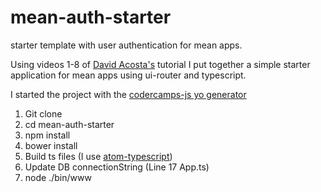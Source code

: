 # mean-auth-starter
starter template with user authentication for mean apps. 

Using videos 1-8 of [David Acosta's](https://www.youtube.com/watch?v=6zfnOrHIUtA&t=561s) tutorial I put together a simple 
starter application for mean apps using ui-router and typescript.  


I started the project with the [codercamps-js yo generator](https://www.npmjs.com/package/generator-codercamps-js)


1. Git clone 
2. cd mean-auth-starter
3. npm install
4. bower install 
5. Build ts files (I use [atom-typescript](https://atom.io/packages/atom-typescript))
6. Update DB connectionString (Line 17 App.ts)
7. node ./bin/www


